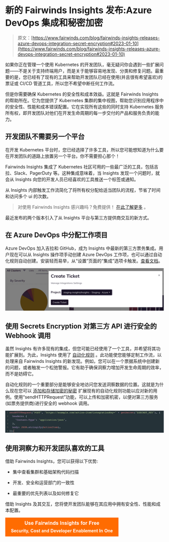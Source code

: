 # 新的 Fairwinds Insights 发布:Azure DevOps 集成和秘密加密

> 原文：[https://www.fairwinds.com/blog/fairwinds-insights-releases-azure-devops-integration-secret-encryption#2023-01-10](https://www.fairwinds.com/blog/fairwinds-insights-releases-azure-devops-integration-secret-encryption#2023-01-10)

 如果你正在管理一个使用 Kubernetes 的开发团队，毫无疑问你会遇到一些扩展问题——不是关于支持终端用户，而是关于能够容易地发现、分类和修复问题。最重要的是，您已经有了现有的工具来帮助开发团队已经在使用(并且很有希望喜欢)的票证或 CI/CD 管道工具，所以您不希望中断任何工作流。

但是你需要确保 Kubernetes 的安全性和成本效益。这就是 Fairwinds Insights 的帮助所在。它为您提供了 Kubernetes 集群的集中视图，帮助您识别应用程序中的安全性、性能和成本错误配置。它在实现所有这些的同时支持 Kubernetes 服务所有权，即开发团队对他们在开发生命周期的每一步交付的产品和服务负责的能力。

## 开发团队不需要另一个平台

在开发 Kubernetes 平台时，您已经选择了许多工具，所以您可能想知道为什么要在开发团队的道路上放置另一个平台。你不需要担心那个！

Fairwinds Insights 集成了 Kubernetes 社区可用的一些最广泛的工具，包括吉拉、Slack、PagerDuty 等。这种集成意味着，当 Insights 发现一个问题时，就会从 Insights 向您的开发人员已经喜欢的工具推送一个标签或通知。

从 Insights 内部触发工作流简化了将所有权分配给适当团队的流程，节省了时间和访问多个 ui 的次数。

> 对使用 Fairwinds Insights 感兴趣吗？免费提供！ [在此了解更多](https://www.fairwinds.com/coming-soon) 。

最近发布的两个版本引入了从 Insights 平台与第三方提供商交互的新方式。

## **在 Azure DevOps 中分配工作项目**

Azure DevOps 加入吉拉和 GitHub，成为 Insights 中最新的第三方票务集成。用户现在可以从 Insights 操作项手动创建 Azure DevOps 工作项，也可以通过自动化规则自动创建。安装轻而易举，从“设置”页面的“集成”选项卡触发。[查看文档](https://insights.docs.fairwinds.com/installation/integrations/azure/#installation)。

![image of Azure DevOps ticketing integration in Fairwinds Insights](img/4c881f8323cf13187752d8ad96cc79af.png)

## 使用 Secrets Encryption 对第三方 API 进行安全的 Webhook 调用

虽然 Insights 有许多现有的集成，但您可能已经使用了一个工具，并希望将其功能扩展到。为此，Insights 使用了 [自动化规则](https://insights.docs.fairwinds.com/configure/automation/rules/#creating-automation-rules) 。此功能使您能够定制工作流，以处理来自 Fairwinds Insights 的新发现。例如，您可以在一个票据系统中创建新的问题，或者触发一个松弛警报。它有助于确保洞察力增加开发生命周期的效率，而不是妨碍它。

自动化规则的一个重要部分是能够安全地访问您发送洞察数据的位置。这就是为什么现在您可以 [添加和存储加密的秘密](https://insights.docs.fairwinds.com/configure/automation/integrations/#adding-and-using-secrets) 扩展现有的自动化规则功能以应对新的用例。使用“sendHTTPRequest”功能，可以上传和加密机密，以便对第三方服务(如票务提供商)进行安全的 webhook 调用。

![image of ‘sendHTTPRequest’ function for uploading and encrypting secrets](img/7926c9275258589992f3c2b5dc92d136.png)

## 使用洞察力和开发团队喜欢的工具

借助 Fairwinds Insights，您可以获得以下优势:

*   集中查看集群和基础架构代码扫描

*   开发、安全和运营部门的一致性

*   最重要的优先列表以及如何修复它

借助 Insights 及其交互，您将使开发团队能够在其应用中拥有安全性、性能和成本配置。

[![Use Fairwinds Insights for Free Security, Cost and Developer Enablement In One](img/7c86296320eb01b215d8e2755e9c5b9d.png)](https://cta-redirect.hubspot.com/cta/redirect/2184645/34aa4987-a1f9-438a-a145-d7d82d5c479a)